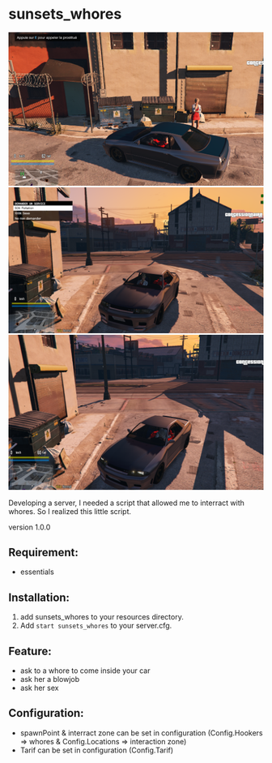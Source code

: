 # sunsets_whores
![Capture 1](Capture1.PNG)
![Capture 2](Capture2.PNG)
![Capture 3](Capture3.PNG)

Developing a server, I needed a script that allowed me to interract with whores. So I realized this little script.

version 1.0.0<br />

## Requirement: ##

* essentials

## Installation: ##

1. add sunsets_whores to your resources directory.<br />
1. Add `start sunsets_whores` to your server.cfg.

## Feature: ##

- ask to a whore to come inside your car
- ask her a blowjob
- ask her sex

## Configuration: ##

- spawnPoint & interract zone can be set in configuration (Config.Hookers => whores & Config.Locations => interaction zone)
- Tarif can be set in configuration (Config.Tarif)
